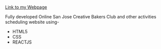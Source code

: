 [Link to my Webpage](http://csweb01.csueastbay.edu/~fn5835/clubProjectHW7/)

Fully developed Online San Jose Creative Bakers Club and other activities scheduling website using-

* HTML5
* CSS
* REACTJS
